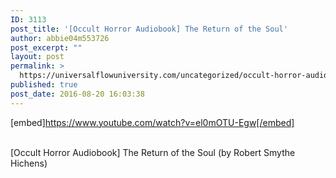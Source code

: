 ```yaml
---
ID: 3113
post_title: '[Occult Horror Audiobook] The Return of the Soul'
author: abbie04m553726
post_excerpt: ""
layout: post
permalink: >
  https://universalflowuniversity.com/uncategorized/occult-horror-audiobook-the-return-of-the-soul/
published: true
post_date: 2016-08-20 16:03:38
---
```

[embed]https://www.youtube.com/watch?v=el0mOTU-Egw[/embed]</br></br>
<p>[Occult Horror Audiobook] The Return of the Soul (by Robert Smythe Hichens)</p>